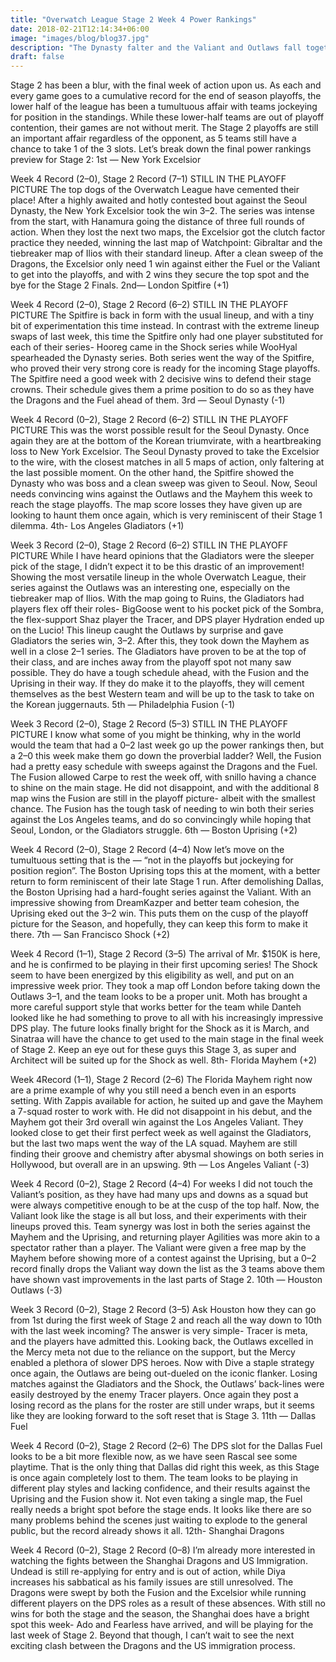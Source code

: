 ```yaml
---
title: "Overwatch League Stage 2 Week 4 Power Rankings"
date: 2018-02-21T12:14:34+06:00
image: "images/blog/blog37.jpg"
description: "The Dynasty falter and the Valiant and Outlaws fall together, while the Mayhem and the Shock show their mettle."
draft: false
---
```


Stage 2 has been a blur, with the final week of action upon us. As each and every game goes to a cumulative record for the end of season playoffs, the lower half of the league has been a tumultuous affair with teams jockeying for position in the standings. While these lower-half teams are out of playoff contention, their games are not without merit. The Stage 2 playoffs are still an important affair regardless of the opponent, as 5 teams still have a chance to take 1 of the 3 slots. Let’s break down the final power rankings preview for Stage 2:
1st — New York Excelsior

Week 4 Record (2–0), Stage 2 Record (7–1)
STILL IN THE PLAYOFF PICTURE
The top dogs of the Overwatch League have cemented their place! After a highly awaited and hotly contested bout against the Seoul Dynasty, the New York Excelsior took the win 3–2. The series was intense from the start, with Hanamura going the distance of three full rounds of action. When they lost the next two maps, the Excelsior got the clutch factor practice they needed, winning the last map of Watchpoint: Gibraltar and the tiebreaker map of Ilios with their standard lineup. After a clean sweep of the Dragons, the Excelsior only need 1 win against either the Fuel or the Valiant to get into the playoffs, and with 2 wins they secure the top spot and the bye for the Stage 2 Finals.
2nd— London Spitfire (+1)

Week 4 Record (2–0), Stage 2 Record (6–2)
STILL IN THE PLAYOFF PICTURE
The Spitfire is back in form with the usual lineup, and with a tiny bit of experimentation this time instead. In contrast with the extreme lineup swaps of last week, this time the Spitfire only had one player substituted for each of their series- Hooreg came in the Shock series while WooHyal spearheaded the Dynasty series. Both series went the way of the Spitfire, who proved their very strong core is ready for the incoming Stage playoffs. The Spitfire need a good week with 2 decisive wins to defend their stage crowns. Their schedule gives them a prime position to do so as they have the Dragons and the Fuel ahead of them.
3rd — Seoul Dynasty (-1)

Week 4 Record (0–2), Stage 2 Record (6–2)
STILL IN THE PLAYOFF PICTURE
This was the worst possible result for the Seoul Dynasty. Once again they are at the bottom of the Korean triumvirate, with a heartbreaking loss to New York Excelsior. The Seoul Dynasty proved to take the Excelsior to the wire, with the closest matches in all 5 maps of action, only faltering at the last possible moment. On the other hand, the Spitfire showed the Dynasty who was boss and a clean sweep was given to Seoul. Now, Seoul needs convincing wins against the Outlaws and the Mayhem this week to reach the stage playoffs. The map score losses they have given up are looking to haunt them once again, which is very reminiscent of their Stage 1 dilemma.
4th- Los Angeles Gladiators (+1)

Week 3 Record (2–0), Stage 2 Record (6–2)
STILL IN THE PLAYOFF PICTURE
While I have heard opinions that the Gladiators were the sleeper pick of the stage, I didn’t expect it to be this drastic of an improvement! Showing the most versatile lineup in the whole Overwatch League, their series against the Outlaws was an interesting one, especially on the tiebreaker map of Ilios. With the map going to Ruins, the Gladiators had players flex off their roles- BigGoose went to his pocket pick of the Sombra, the flex-support Shaz player the Tracer, and DPS player Hydration ended up on the Lucio! This lineup caught the Outlaws by surprise and gave Gladiators the series win, 3–2. After this, they took down the Mayhem as well in a close 2–1 series. The Gladiators have proven to be at the top of their class, and are inches away from the playoff spot not many saw possible. They do have a tough schedule ahead, with the Fusion and the Uprising in their way. If they do make it to the playoffs, they will cement themselves as the best Western team and will be up to the task to take on the Korean juggernauts.
5th — Philadelphia Fusion (-1)

Week 3 Record (2–0), Stage 2 Record (5–3)
STILL IN THE PLAYOFF PICTURE
I know what some of you might be thinking, why in the world would the team that had a 0–2 last week go up the power rankings then, but a 2–0 this week make them go down the proverbial ladder? Well, the Fusion had a pretty easy schedule with sweeps against the Dragons and the Fuel. The Fusion allowed Carpe to rest the week off, with snillo having a chance to shine on the main stage. He did not disappoint, and with the additional 8 map wins the Fusion are still in the playoff picture- albeit with the smallest chance. The Fusion has the tough task of needing to win both their series against the Los Angeles teams, and do so convincingly while hoping that Seoul, London, or the Gladiators struggle.
6th — Boston Uprising (+2)

Week 4 Record (2–0), Stage 2 Record (4–4)
Now let’s move on the tumultuous setting that is the — “not in the playoffs but jockeying for position region”. The Boston Uprising tops this at the moment, with a better return to form reminiscent of their late Stage 1 run. After demolishing Dallas, the Boston Uprising had a hard-fought series against the Valiant. With an impressive showing from DreamKazper and better team cohesion, the Uprising eked out the 3–2 win. This puts them on the cusp of the playoff picture for the Season, and hopefully, they can keep this form to make it there.
7th — San Francisco Shock (+2)

Week 4 Record (1–1), Stage 2 Record (3–5)
The arrival of Mr. $150K is here, and he is confirmed to be playing in their first upcoming series! The Shock seem to have been energized by this eligibility as well, and put on an impressive week prior. They took a map off London before taking down the Outlaws 3–1, and the team looks to be a proper unit. Moth has brought a more careful support style that works better for the team while Danteh looked like he had something to prove to all with his increasingly impressive DPS play. The future looks finally bright for the Shock as it is March, and Sinatraa will have the chance to get used to the main stage in the final week of Stage 2. Keep an eye out for these guys this Stage 3, as super and Architect will be suited up for the Shock as well.
8th- Florida Mayhem (+2)

Week 4Record (1–1), Stage 2 Record (2–6)
The Florida Mayhem right now are a prime example of why you still need a bench even in an esports setting. With Zappis available for action, he suited up and gave the Mayhem a 7-squad roster to work with. He did not disappoint in his debut, and the Mayhem got their 3rd overall win against the Los Angeles Valiant. They looked close to get their first perfect week as well against the Gladiators, but the last two maps went the way of the LA squad. Mayhem are still finding their groove and chemistry after abysmal showings on both series in Hollywood, but overall are in an upswing.
9th — Los Angeles Valiant (-3)

Week 4 Record (0–2), Stage 2 Record (4–4)
For weeks I did not touch the Valiant’s position, as they have had many ups and downs as a squad but were always competitive enough to be at the cusp of the top half. Now, the Valiant look like the stage is all but loss, and their experiments with their lineups proved this. Team synergy was lost in both the series against the Mayhem and the Uprising, and returning player Agilities was more akin to a spectator rather than a player. The Valiant were given a free map by the Mayhem before showing more of a contest against the Uprising, but a 0–2 record finally drops the Valiant way down the list as the 3 teams above them have shown vast improvements in the last parts of Stage 2.
10th — Houston Outlaws (-3)

Week 3 Record (0–2), Stage 2 Record (3–5)
Ask Houston how they can go from 1st during the first week of Stage 2 and reach all the way down to 10th with the last week incoming? The answer is very simple- Tracer is meta, and the players have admitted this. Looking back, the Outlaws excelled in the Mercy meta not due to the reliance on the support, but the Mercy enabled a plethora of slower DPS heroes. Now with Dive a staple strategy once again, the Outlaws are being out-dueled on the iconic flanker. Losing matches against the Gladiators and the Shock, the Outlaws’ back-lines were easily destroyed by the enemy Tracer players. Once again they post a losing record as the plans for the roster are still under wraps, but it seems like they are looking forward to the soft reset that is Stage 3.
11th — Dallas Fuel

Week 4 Record (0–2), Stage 2 Record (2–6)
The DPS slot for the Dallas Fuel looks to be a bit more flexible now, as we have seen Rascal see some playtime. That is the only thing that Dallas did right this week, as this Stage is once again completely lost to them. The team looks to be playing in different play styles and lacking confidence, and their results against the Uprising and the Fusion show it. Not even taking a single map, the Fuel really needs a bright spot before the stage ends. It looks like there are so many problems behind the scenes just waiting to explode to the general public, but the record already shows it all.
12th- Shanghai Dragons

Week 4 Record (0–2), Stage 2 Record (0–8)
I’m already more interested in watching the fights between the Shanghai Dragons and US Immigration. Undead is still re-applying for entry and is out of action, while Diya increases his sabbatical as his family issues are still unresolved. The Dragons were swept by both the Fusion and the Excelsior while running different players on the DPS roles as a result of these absences. With still no wins for both the stage and the season, the Shanghai does have a bright spot this week- Ado and Fearless have arrived, and will be playing for the last week of Stage 2. Beyond that though, I can’t wait to see the next exciting clash between the Dragons and the US immigration process.
